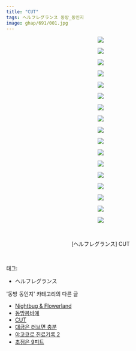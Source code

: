 ```yaml
---
title: "CUT"
tags: ヘルフレグランス 동방_동인지
image: ghap/691/001.jpg
---
```

<div class="article">
<p style="text-align: center; clear: none; float: none;"><img src="{{ site.nasurl }}/ghap/691/001.jpg"/></p>
<p style="text-align: center; clear: none; float: none;"><img src="{{ site.nasurl }}/ghap/691/002.jpg"/></p>
<p style="text-align: center; clear: none; float: none;"><img src="{{ site.nasurl }}/ghap/691/003.jpg"/></p>
<p style="text-align: center; clear: none; float: none;"><img src="{{ site.nasurl }}/ghap/691/004.jpg"/></p>
<p style="text-align: center; clear: none; float: none;"><img src="{{ site.nasurl }}/ghap/691/005.jpg"/></p>
<p style="text-align: center; clear: none; float: none;"><img src="{{ site.nasurl }}/ghap/691/006.jpg"/></p>
<p style="text-align: center; clear: none; float: none;"><img src="{{ site.nasurl }}/ghap/691/007.jpg"/></p>
<p style="text-align: center; clear: none; float: none;"><img src="{{ site.nasurl }}/ghap/691/008.jpg"/></p>
<p style="text-align: center; clear: none; float: none;"><img src="{{ site.nasurl }}/ghap/691/009.jpg"/></p>
<p style="text-align: center; clear: none; float: none;"><img src="{{ site.nasurl }}/ghap/691/010.jpg"/></p>
<p style="text-align: center; clear: none; float: none;"><img src="{{ site.nasurl }}/ghap/691/011.jpg"/></p>
<p style="text-align: center; clear: none; float: none;"><img src="{{ site.nasurl }}/ghap/691/012.jpg"/></p>
<p style="text-align: center; clear: none; float: none;"><img src="{{ site.nasurl }}/ghap/691/013.jpg"/></p>
<p style="text-align: center; clear: none; float: none;"><img src="{{ site.nasurl }}/ghap/691/014.jpg"/></p>
<p style="text-align: center; clear: none; float: none;"><img src="{{ site.nasurl }}/ghap/691/015.jpg"/></p>
<p style="text-align: center; clear: none; float: none;"><img src="{{ site.nasurl }}/ghap/691/016.jpg"/></p>
<p style="text-align: center; clear: none; float: none;"><img src="{{ site.nasurl }}/ghap/691/017.jpg"/></p>
<p style="text-align: center; clear: none; float: none;"><br/></p>
<p style="text-align: center; clear: none; float: none;">[ヘルフレグランス] CUT</p>
<p><br/></p>
</div><div class="tagTrail">
<p>태그: </p>
<ul>
<li>ヘルフレグランス</li>
</ul>
</div><div class="another">
<p>'동방 동인지' 카테고리의 다른 글</p>
<ul>
<li><a href="/2016-07-06-ghap_693">Nightbug &amp; Flowerland</a></li>
<li><a href="/2016-07-05-ghap_692">동방봄바예</a></li>
<li><a href="/2016-07-05-ghap_691">CUT</a></li>
<li><a href="/2016-07-05-ghap_690">대금은 러브면 충분</a></li>
<li><a href="/2016-07-05-ghap_689">야고코로 진료기록 2</a></li>
<li><a href="/2016-07-05-ghap_688">초점은 9피트</a></li>
</ul>
</div><div class="cb_module cb_fluid">
<div class="cb_wrt cb_profile">
</div><!-- commentList close -->
</div>